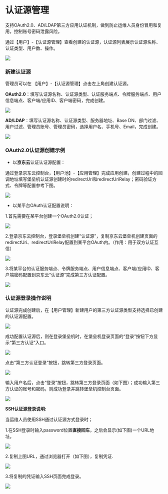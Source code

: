 # 认证源管理

支持OAuth2.0、AD/LDAP第三方应用认证机制，做到防止运维人员身份冒用和复用，控制账号密码泄露风险。

通过【用户】-【认证源管理】查看创建的认证源，认证源列表展示认证源名称、认证类型、用户数、操作。

![](/image/Bastion/rzy.png)

### 新建认证源

管理员可以在 【用户】-【认证源管理】点击左上角创建认证源。

**OAuth2.0**：填写认证源名称、认证源类型、认证服务端点、令牌服务端点、用户信息端点、客户端/应用ID、客户端密码，完成创建。

![](/image/Bastion/rzy1.png)

**AD/LDAP**：填写认证源名称、认证源类型、服务器地址、Base DN、部门过滤、用户过滤、管理员账号、管理员密码，选择用户名、手机号、Email，完成创建。

![](/image/Bastion/rzy222.png)

### OAuth2.0认证源创建示例

- 以**京东云**认证认证源配置：

通过登录京东云控制台，【用户池】-【应用管理】完成应用创建，创建过程中的回调地址填写堡垒机认证源创建时的redirectUri和redirectUriRelay；密码验证方式、令牌等配置参考下图。

![](/image/Bastion/rzyyhcyygl.png) 

- 以某平台OAuth认证配置说明：

1.首先需要在某平台创建一个OAuth2.0认证；

![](/image/Bastion/rzy2.png)

2.登录京东云控制台，登录堡垒机创建“认证源”，复制京东云堡垒机创建页面的redirectUri、redirectUriRelay配置到某平台OAuth内。（作用：用于双方认证互信）

![](/image/Bastion/rzy3.png)

3.将某平台的认证服务端点、令牌服务端点、用户信息端点、客户端/应用ID、客户端密码配置到京东云“认证源”完成第三方认证配置。

![](/image/Bastion/rzy4.png)

### 认证源登录操作说明

认证源完成创建后，在【用户管理】新建用户的第三方认证源类型支持选择已创建的认证源配置。

![](/image/Bastion/rzy5.png)

成功配置认证源后，则在登录堡垒机时，在堡垒机登录页面的“登录”按钮下方显示“第三方认证”入口。

![](/image/Bastion/rzy7.png)

点击“第三方认证登录”按钮，跳转第三方登录页面。

![](/image/Bastion/rzy8.png)

输入用户名后，点击“登录”按钮，跳转第三方登录页面（如下图）；成功输入第三方认证的账号和密码，则成功登录并跳转堡垒机控制台页面。

![](/image/Bastion/rzy9.png)

**SSH认证源登录说明:**

当运维人员使用SSH通过认证源方式登录时；

1.在SSH登录时输入password位置**直接回车**，之后会显示(如下图)一个URL地址。

![](/image/Bastion/rzy10.png)

2.复制上图URL，通过浏览器打开（如下图），复制凭证.

![](/image/Bastion/rzy11.png)

3.将复制的凭证输入SSH页面完成登录。

![](/image/Bastion/rzy12.png)
